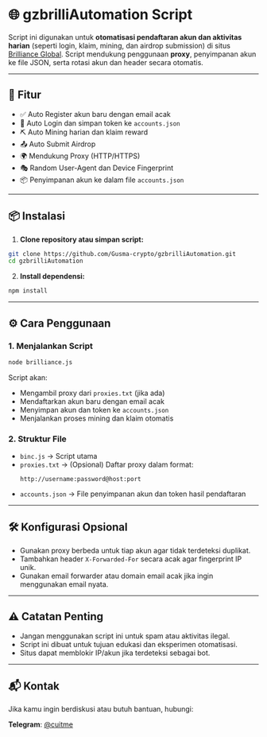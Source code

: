 
# 🌐 gzbrilliAutomation Script

Script ini digunakan untuk **otomatisasi pendaftaran akun dan aktivitas harian** (seperti login, klaim, mining, dan airdrop submission) di situs [Brilliance Global](https://brilliance.global/). Script mendukung penggunaan **proxy**, penyimpanan akun ke file JSON, serta rotasi akun dan header secara otomatis.

---

## 🚀 Fitur

- ✅ Auto Register akun baru dengan email acak
- 🔐 Auto Login dan simpan token ke `accounts.json`
- ⛏️ Auto Mining harian dan klaim reward
- 📤 Auto Submit Airdrop
- 🌍 Mendukung Proxy (HTTP/HTTPS)
- 🎭 Random User-Agent dan Device Fingerprint
- 📦 Penyimpanan akun ke dalam file `accounts.json`

---

## 📦 Instalasi

1. **Clone repository atau simpan script:**

```bash
git clone https://github.com/Gusma-crypto/gzbrilliAutomation.git
cd gzbrilliAutomation
```

2. **Install dependensi:**

```bash
npm install 
```

---

## ⚙️ Cara Penggunaan

### 1. Menjalankan Script

```bash
node brilliance.js
```

Script akan:

- Mengambil proxy dari `proxies.txt` (jika ada)
- Mendaftarkan akun baru dengan email acak
- Menyimpan akun dan token ke `accounts.json`
- Menjalankan proses mining dan klaim otomatis

### 2. Struktur File

- `binc.js` → Script utama
- `proxies.txt` → (Opsional) Daftar proxy dalam format:
  ```
  http://username:password@host:port
  ```
- `accounts.json` → File penyimpanan akun dan token hasil pendaftaran

---

## 🛠️ Konfigurasi Opsional

- Gunakan proxy berbeda untuk tiap akun agar tidak terdeteksi duplikat.
- Tambahkan header `X-Forwarded-For` secara acak agar fingerprint IP unik.
- Gunakan email forwarder atau domain email acak jika ingin menggunakan email nyata.

---

## ⚠️ Catatan Penting

- Jangan menggunakan script ini untuk spam atau aktivitas ilegal.
- Script ini dibuat untuk tujuan edukasi dan eksperimen otomatisasi.
- Situs dapat memblokir IP/akun jika terdeteksi sebagai bot.

---

## 📬 Kontak

Jika kamu ingin berdiskusi atau butuh bantuan, hubungi:

**Telegram**: [@cuitme](https://t.me/cuitmeairdrop)  

